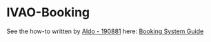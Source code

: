 # IVAO-Booking

See the how-to written by [Aldo - 190881](https://www.ivao.aero/Member.aspx?Id=190881) here: [Booking System Guide](https://docs.google.com/document/d/1zmbrOrhRdBCYTQ_1G457CcX8vsEFfFEN9Ez6dkW6jmE/edit)
